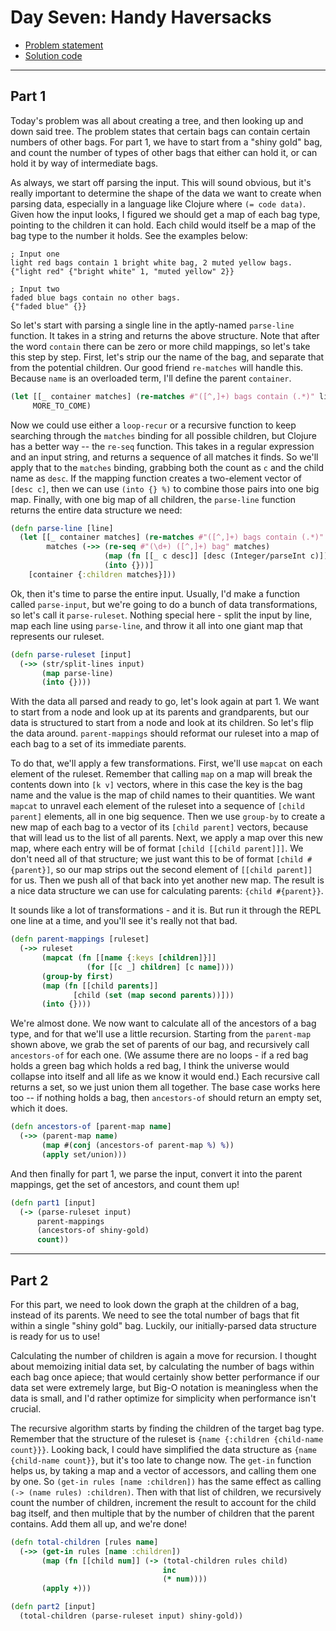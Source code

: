 # Day Seven: Handy Haversacks

* [Problem statement](https://adventofcode.com/2020/day/7)
* [Solution code](https://github.com/abyala/advent-2020-clojure/blob/master/src/advent_2020_clojure/day07.clj)

---

## Part 1

Today's problem was all about creating a tree, and then looking up and down said tree. The problem states that certain
bags can contain certain numbers of other bags. For part 1, we have to start from a "shiny gold" bag, and count the
number of types of other bags that either can hold it, or can hold it by way of intermediate bags.

As always, we start off parsing the input. This will sound obvious, but it's really important to determine the shape
of the data we want to create when parsing data, especially in a language like Clojure where `(= code data)`. Given
how the input looks, I figured we should get a map of each bag type, pointing to the children it can hold.  Each child
would itself be a map of the bag type to the number it holds.  See the examples below:

```
; Input one
light red bags contain 1 bright white bag, 2 muted yellow bags.
{"light red" {"bright white" 1, "muted yellow" 2}}

; Input two
faded blue bags contain no other bags.
{"faded blue" {}}
```
 
 So let's start with parsing a single line in the aptly-named `parse-line` function. It takes in a string and returns
 the above structure. Note that after the word `contain` there can be zero or more child mappings, so let's take this
 step by step. First, let's strip our the name of the bag, and separate that from the potential children. Our good
 friend `re-matches` will handle this. Because `name` is an overloaded term, I'll define the parent `container`.
 
```clojure
(let [[_ container matches] (re-matches #"([^,]+) bags contain (.*)" line)
     MORE_TO_COME)
```

Now we could use either a `loop-recur` or a recursive function to keep searching through the `matches` binding for all
possible children, but Clojure has a better way -- the `re-seq` function. This takes in a regular expression and an 
input string, and returns a sequence of all matches it finds.  So we'll apply that to the `matches` binding, grabbing
both the count as `c` and the child name as `desc`. If the mapping function creates a two-element vector of 
`[desc c]`, then we can use `(into {} %)` to combine those pairs into one big map. Finally, with one big map of all
children, the `parse-line` function returns the entire data structure we need:

```clojure
(defn parse-line [line]
  (let [[_ container matches] (re-matches #"([^,]+) bags contain (.*)" line)
        matches (->> (re-seq #"(\d+) ([^,]+) bag" matches)
                     (map (fn [[_ c desc]] [desc (Integer/parseInt c)]))
                     (into {}))]
    [container {:children matches}]))
```

Ok, then it's time to parse the entire input. Usually, I'd make a function called `parse-input`, but we're going to do
a bunch of data transformations, so let's call it `parse-ruleset`. Nothing special here - split the input by line, map
each line using `parse-line`, and throw it all into one giant map that represents our ruleset.

```clojure
(defn parse-ruleset [input]
  (->> (str/split-lines input)
       (map parse-line)
       (into {})))
```

With the data all parsed and ready to go, let's look again at part 1. We want to start from a node and look up at its
parents and grandparents, but our data is structured to start from a node and look at its children. So let's flip the
data around. `parent-mappings` should reformat our ruleset into a map of each bag to a set of its immediate parents.

To do that, we'll apply a few transformations.  First, we'll use `mapcat` on each element of the ruleset. Remember that
calling `map` on a map will break the contents down into `[k v]` vectors, where in this case the key is the bag name 
and the value is the map of child names to their quantities. We want `mapcat` to unravel each element of the ruleset
into a sequence of `[child parent]` elements, all in one big sequence. Then we use `group-by` to create a new map of
each bag to a vector of its `[child parent]` vectors, because that will lead us to the list of all parents. Next,
we apply a map over this new map, where each entry will be of format `[child [[child parent]]]`. We don't need all of
that structure; we just want this to be of format `[child #{parent}]`, so our map strips out the second element of
`[[child parent]]` for us. Then we push all of that back into yet another new map. The result is a nice data structure
we can use for calculating parents:  `{child #{parent}}`.

It sounds like a lot of transformations - and it is. But run it through the REPL one line at a time, and you'll see
it's really not that bad.

```clojure
(defn parent-mappings [ruleset]
  (->> ruleset
       (mapcat (fn [[name {:keys [children]}]]
                 (for [[c _] children] [c name])))
       (group-by first)
       (map (fn [[child parents]]
              [child (set (map second parents))]))
       (into {})))
```

We're almost done. We now want to calculate all of the ancestors of a bag type, and for that we'll use a little
recursion. Starting from the `parent-map` shown above, we grab the set of parents of our bag, and recursively call
`ancestors-of` for each one. (We assume there are no loops - if a red bag holds a green bag which holds a red bag, 
I think the universe would collapse into itself and all life as we know it would end.) Each recursive call returns
a set, so we just union them all together. The base case works here too -- if nothing holds a bag, then
`ancestors-of` should return an empty set, which it does.

```clojure
(defn ancestors-of [parent-map name]
  (->> (parent-map name)
       (map #(conj (ancestors-of parent-map %) %))
       (apply set/union)))
```

And then finally for part 1, we parse the input, convert it into the parent mappings, get the set of ancestors, and
count them up!

```clojure
(defn part1 [input]
  (-> (parse-ruleset input)
      parent-mappings
      (ancestors-of shiny-gold)
      count))
```

---

## Part 2

For this part, we need to look down the graph at the children of a bag, instead of its parents. We need to see the
total number of bags that fit within a single "shiny gold" bag. Luckily, our initially-parsed data structure is ready
for us to use!

Calculating the number of children is again a move for recursion. I thought about memoizing initial data set, by
calculating the number of bags within each bag once apiece; that would certainly show better performance if our data
set were extremely large, but Big-O notation is meaningless when the data is small, and I'd rather optimize for
simplicity when performance isn't crucial.

The recursive algorithm starts by finding the children of the target bag type. Remember that the structure of the
ruleset is `{name {:children {child-name count}}}`. Looking back, I could have simplified the data structure as
`{name {child-name count}}`, but it's too late to change now. The `get-in` function helps us, by taking a map and
a vector of accessors, and calling them one by one. So `(get-in rules [name :children])` has the same effect as
calling `(-> (name rules) :children)`. Then with that list of children, we recursively count the number of children,
increment the result to account for the child bag itself, and then multiple that by the number of children that the
parent contains.  Add them all up, and we're done!

```clojure
(defn total-children [rules name]
  (->> (get-in rules [name :children])
       (map (fn [[child num]] (-> (total-children rules child)
                                  inc
                                  (* num))))
       (apply +)))

(defn part2 [input]
  (total-children (parse-ruleset input) shiny-gold))
```
